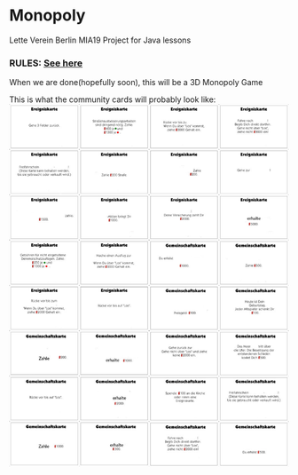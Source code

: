 # Monopoly
Lette Verein Berlin
MIA19
Project for Java lessons

### RULES: [See here](https://github.com/MIA19/Monopoly/blob/dev/rules.md)

When we are done(hopefully soon), this will be a 3D Monopoly Game


This is what the community cards will probably look like:
![Gemeinschaftskarten](https://raw.githubusercontent.com/MIA19/Monopoly/master/doc/Alle%20Ereignis%20und%20Gemeinschaftskarten.jpg)




